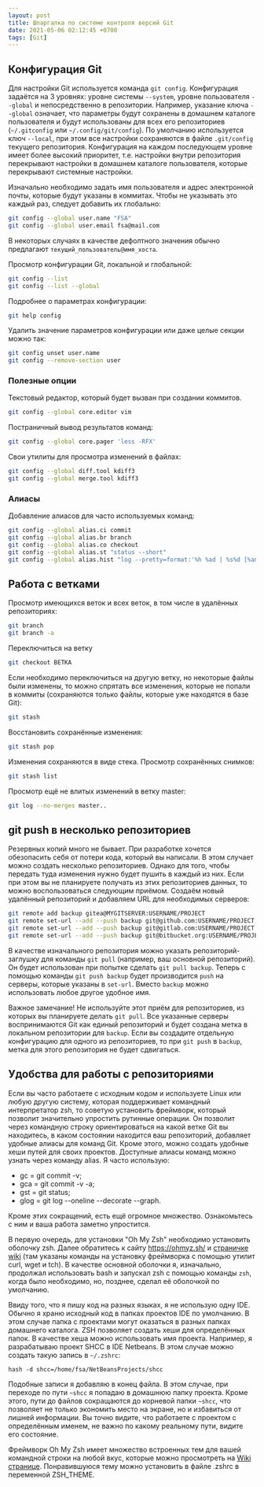 ```yaml
---
layout: post
title: Шпаргалка по системе контроля версий Git
date: 2021-05-06 02:12:45 +0700
tags: [Git]
---
```

## Конфигурация Git

Для настройки Git используется команда `git config`. Конфигурация задаётся на 3 уровнях: уровне системы `--system`, уровне пользователя `--global` и непосредственно в репозитории. Например, указание ключа `--global` означает, что параметры будут сохранены в домашнем каталоге пользователя и будут использованы для всех его репозиториев (`~/.gitconfig` или `~/.config/git/config`). По умолчанию используется ключ `--local`, при этом все настройки сохраняются в файле `.git/config` текущего репозитория. Конфигурация на каждом последующем уровне имеет более высокий приоритет, т.е. настройки внутри репозитория перекрывают настройки в домашнем каталоге пользователя, которые перекрывают системные настройки.

Изначально необходимо задать имя пользователя и адрес электронной почты, которые будут указаны в коммитах. Чтобы не указывать это каждый раз, следует добавить их глобально:

```bash
git config --global user.name "FSA"
git config --global user.email fsa@mail.com
```

В некоторых случаях в качестве дефолтного значения обычно предлагают `текущий_пользователь@имя_хоста`.

Просмотр конфигурации Git, локальной и глобальной:

```bash
git config --list
git config --list --global
```

Подробнее о параметрах конфигурации:

```bash
git help config
```

Удалить значение параметров конфигурации или даже целые секции можно так:

```bash
git config unset user.name
git config --remove-section user
```

### Полезные опции

Текстовый редактор, который будет вызван при создании коммитов.

```bash
git config --global core.editor vim
```

Постраничный вывод результатов команд:

```bash
git config --global core.pager 'less -RFX'
```

Свои утилиты для просмотра изменений в файлах:

```bash
git config --global diff.tool kdiff3
git config --global merge.tool kdiff3
```

### Алиасы

Добавление алиасов для часто используемых команд:

```bash
git config --global alias.ci commit
git config --global alias.br branch
git config --global alias.co checkout
git config --global alias.st "status --short"
git config --global alias.hist "log --pretty=format:'%h %ad | %s%d [%an]' --graph --date=short"
```

## Работа с ветками

Просмотр имеющихся веток и всех веток, в том числе в удалённых репозиториях:

```bash
git branch
git branch -a
```

Переключиться на ветку

```bash
git checkout ВЕТКА
```

Если необходимо переключиться на другую ветку, но некоторые файлы были изменены, то можно спрятать все изменения, которые не попали в коммиты (сохраняются только файлы, которые уже находятся в базе Git):

```bash
git stash
```

Восстановить сохранённые изменения:

```bash
git stash pop
```

Изменения сохраняются в виде стека. Просмотр сохранённых снимков:

```bash
git stash list
```

Просмотр ещё не влитых изменений в ветку master:

```bash
git log --no-merges master..
```

## git push в несколько репозиториев

Резервных копий много не бывает. При разработке хочется обезопасить себя от потери кода, который вы написали. В этом случает можно создать несколько репозиториев. Однако для того, чтобы передать туда изменения нужно будет пушить в каждый из них. Если при этом вы не планируете получать из этих репозиториев данных, то можно воспользоваться следующим приёмом. Создаём новый удалённый репозиторий и добавляем URL для необходимых серверов:

```bash
git remote add backup gitea@MYGITSERVER:USERNAME/PROJECT
git remote set-url --add --push backup git@github.com:USERNAME/PROJECT.git
git remote set-url --add --push backup git@gitlab.com:USERNAME/PROJECT.git
git remote set-url --add --push backup git@bitbucket.org:USERNAME/PROJECT.git
```

В качестве изначального репозитория можно указать репозиторий-заглушку для команды `git pull` (например, ваш основной репозиторий). Он будет использован при попытке сделать `git pull backup`. Теперь с помощью команды `git push backup` будет производится `push` на серверы, которые указаны в `set-url`. Вместо `backup` можно использовать любое другое удобное имя.

Важное замечание! Не используйте этот приём для репозиториев, из которых вы планируете делать `git pull`. Все указанные серверы воспринимаются Git как единый репозиторий и будет создана метка в локальном репозитории для `backup`. Если вы создадите отдельную конфигурацию для одного из репозиториев, то при `git push` в `backup`, метка для этого репозитория не будет сдвигаться.

## Удобства для работы с репозиториями

Если вы часто работаете с исходным кодом и используете Linux или любую другую систему, которая поддерживает командный интерпретатор zsh, то советую установить фреймворк, который позволит значительно упростить рутинные операции. Он позволит через командную строку ориентироваться на какой ветке Git вы находитесь, в каком состоянии находится ваш репозиторий, добавляет удобные алиасы для команд Git. Кроме этого, можно создать удобные хеши путей для своих проектов. Доступные алиасы команд можно узнать через команду alias. Я часто использую:

- gc = git commit -v;
- gca = git commit -v -a;
- gst = git status;
- glog = git log --oneline --decorate --graph.

Кроме этих сокращений, есть ещё огромное множество. Ознакомьтесь с ним и ваша работа заметно упростится.

В первую очередь, для установки "Oh My Zsh" необходимо установить оболочку zsh. Далее обратитесь к сайту <https://ohmyz.sh/> и [страничке wiki](https://github.com/ohmyzsh/ohmyzsh/wiki) (там указаны команды на установку фреймворка с помощью утилит curl, wget и tch). В качестве основной оболочки я, изначально, продолжал использовать bash и запускал zsh с помощью команды `zsh`, когда было необходимо, но, позднее, сделал её оболочкой по умолчанию.

Ввиду того, что я пишу код на разных языках, я не использую одну IDE. Обычно я храню исходный код в папках проектов IDE по умолчанию. В этом случае папка с проектами могут оказаться в разных папках домашнего каталога. ZSH позволяет создать хеши для определённых папок. В качестве хеша можно использовать имя проекта. Например, я разрабатываю проект SHCC в IDE Netbeans. В этом случае можно создать такую запись в `~/.zshrc`:

```console
hash -d shcc=/home/fsa/NetBeansProjects/shcc
```

Подобные записи я добавляю в конец файла. В этом случае, при переходе по пути `~shcc` я попадаю в домашнюю папку проекта. Кроме этого, пути до файлов сокращаются до корневой папки `~shcc`, что позволяет не только экономить место на экране, но и избавиться от лишней информации. Вы точно видите, что работаете с проектом с определённым именем, не важно по какому реальному пути, видите его состояние.

Фреймворк Oh My Zsh имеет множество встроенных тем для вашей командной строки на любой вкус, которые можно просмотреть на [Wiki странице](https://github.com/ohmyzsh/ohmyzsh/wiki/Themes). Понравившуюся тему можно установить в файле .zshrc в переменной ZSH_THEME.
